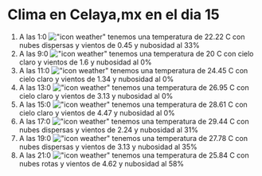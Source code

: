 # Clima en Celaya,mx en el dia 15

1. A las 1:0 !["icon weather"](http://openweathermap.org/img/w/03n.png) tenemos una temperatura de 22.22 C con nubes dispersas y  vientos de 0.45 y nubosidad al 33%
1. A las 9:0 !["icon weather"](http://openweathermap.org/img/w/01d.png) tenemos una temperatura de 20 C con cielo claro y  vientos de 1.6 y nubosidad al 0%
1. A las 11:0 !["icon weather"](http://openweathermap.org/img/w/01d.png) tenemos una temperatura de 24.45 C con cielo claro y  vientos de 1.34 y nubosidad al 0%
1. A las 13:0 !["icon weather"](http://openweathermap.org/img/w/01d.png) tenemos una temperatura de 26.95 C con cielo claro y  vientos de 3.13 y nubosidad al 0%
1. A las 15:0 !["icon weather"](http://openweathermap.org/img/w/01d.png) tenemos una temperatura de 28.61 C con cielo claro y  vientos de 4.47 y nubosidad al 0%
1. A las 17:0 !["icon weather"](http://openweathermap.org/img/w/03d.png) tenemos una temperatura de 29.44 C con nubes dispersas y  vientos de 2.24 y nubosidad al 31%
1. A las 19:0 !["icon weather"](http://openweathermap.org/img/w/03d.png) tenemos una temperatura de 27.78 C con nubes dispersas y  vientos de 3.13 y nubosidad al 35%
1. A las 21:0 !["icon weather"](http://openweathermap.org/img/w/04n.png) tenemos una temperatura de 25.84 C con nubes rotas y  vientos de 4.62 y nubosidad al 58%
